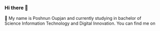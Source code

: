 ### Hi there 👋
🔭 My name is Poshnun Oupjan and currently studying in bachelor of Science Information Technology and Digital Innovation. You can find me on 
<!--
**Madcattk/Madcattk** is a ✨ _special_ ✨ repository because its `README.md` (this file) appears on your GitHub profile.
![alt text](https://github.com/adam-p/markdown-here/raw/master/src/common/images/icon48.png "Logo Title Text 1")
Here are some ideas to get you started:

- 🔭 I’m currently working on ...
- 🌱 I’m currently learning ...
- 👯 I’m looking to collaborate on ...
- 🤔 I’m looking for help with ...
- 💬 Ask me about ...
- 📫 How to reach me: ...
- 😄 Pronouns: ...
- ⚡ Fun fact: ...
-->
